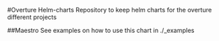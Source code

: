 #Overture Helm-charts
Repository to keep helm charts for the overture different projects 

##Maestro
See examples on how to use this chart in ./_examples
